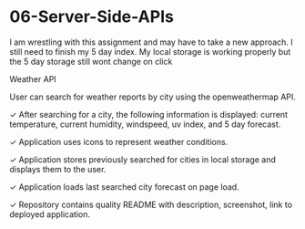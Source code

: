 # 06-Server-Side-APIs

I am wrestling with this assignment and may have to take a new approach.
I still need to finish my 5 day index. My local storage is working properly but the 5 day storage still wont change on click


Weather API 

 User can search for weather reports by city using the openweathermap API.

✓ After searching for a city, the following information is displayed: current temperature, current humidity, windspeed, uv index, and 5 day forecast.

✓ Application uses icons to represent weather conditions.

✓ Application stores previously searched for cities in local storage and displays them to the user.

✓ Application loads last searched city forecast on page load.

✓ Repository contains quality README with description, screenshot, link to deployed application.